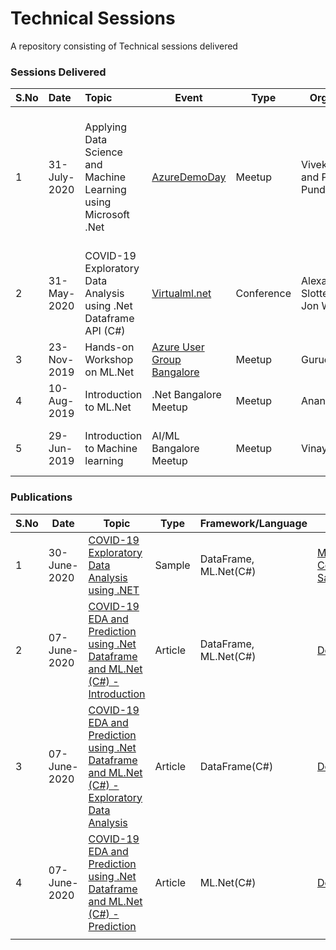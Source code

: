 # Technical Sessions
A repository consisting of Technical sessions delivered

### Sessions Delivered



| S.No | Date         | Topic                                                        | Event                                                        | Type       | Organizer                       | Location                                          | Resources                                                    |
| ---- | :----------- | :----------------------------------------------------------- | ------------------------------------------------------------ | ---------- | ------------------------------- | ------------------------------------------------- | ------------------------------------------------------------ |
| 1    | 31-July-2020 | Applying Data Science and Machine Learning using Microsoft .Net | [AzureDemoDay](https://www.meetup.com/Microsoft-Reactor-Bangalore/events/271768185/) | Meetup     | Vivek Sridhar and Paras Pundhir | Online                                            | [DS/ML using .Net](Applying Data Science and Machine Learning using Microsoft .Net) |
| 2    | 31-May-2020  | COVID-19 Exploratory Data Analysis using .Net Dataframe API (C#) | [Virtualml.net](https://virtualml.net/)                      | Conference | Alexander Slotte and Jon Wood   | Online                                            | [COVID-19 EDA](31052020-virtualmlnet)                        |
| 3    | 23-Nov-2019  | Hands-on Workshop on ML.Net                                  | [Azure User Group Bangalore](https://www.meetup.com/Microsoft-Azure-Bangalore/events/263909804/) | Meetup     | Gurucharan                      | Microsoft Bellandur, Bangalore                    | [Hands-on ML.Net](23112019-Hand-on-ML.Net-Microsoft)         |
| 4    | 10-Aug-2019  | Introduction to ML.Net                                       | .Net Bangalore Meetup                                        | Meetup     | Anand Gothe                     | DevOn, Embassy Tech Village, Bangalore            | [Link](https://github.com/praveenraghuvanshi1512/AIML/tree/master/Meetup_DotNet_10_Aug_2019) |
| 5    | 29-Jun-2019  | Introduction to Machine learning                             | AI/ML Bangalore Meetup                                       | Meetup     | Vinay/Ganesh                    | Harman International, Kadubeesanahalli, Bangalore | [Link](https://github.com/praveenraghuvanshi1512/AIML/tree/master/Meetup_AI_ML_29_June_2019) |

### Publications

| S.No | Date         | Topic                                                        | Type    | Framework/Language    | Source                                                       |
| ---- | ------------ | ------------------------------------------------------------ | ------- | --------------------- | ------------------------------------------------------------ |
| 1    | 30-June-2020 | [COVID-19 Exploratory Data Analysis using .NET](https://github.com/praveenraghuvanshi/covid-19) | Sample  | DataFrame, ML.Net(C#) | [Microsoft Community Samples](https://github.com/dotnet/machinelearning-samples/blob/master/docs/COMMUNITY-SAMPLES.md) |
| 2    | 07-June-2020 | [COVID-19 EDA and Prediction using .Net Dataframe and ML.Net (C#) - Introduction](https://dev.to/praveenraghuvanshi/covid-19-eda-and-prediction-using-net-dataframe-and-ml-net-c-introduction-nlb) | Article | DataFrame, ML.Net(C#) | [Dev.to](https://dev.to/praveenraghuvanshi/covid-19-eda-and-prediction-using-net-dataframe-and-ml-net-c-introduction-nlb) |
| 3    | 07-June-2020 | [COVID-19 EDA and Prediction using .Net Dataframe and ML.Net (C#) - Exploratory Data Analysis](https://dev.to/praveenraghuvanshi/covid-19-eda-and-prediction-using-net-dataframe-and-ml-net-c-exploratory-data-analysis-1jdd) | Article | DataFrame(C#)         | [Dev.to](https://dev.to/praveenraghuvanshi/covid-19-eda-and-prediction-using-net-dataframe-and-ml-net-c-exploratory-data-analysis-1jdd) |
| 4    | 07-June-2020 | [COVID-19 EDA and Prediction using .Net Dataframe and ML.Net (C#) - Prediction](https://dev.to/praveenraghuvanshi/covid-19-eda-and-prediction-using-net-dataframe-and-ml-net-c-prediction-4cf0) | Article | ML.Net(C#)            | [Dev.to](https://dev.to/praveenraghuvanshi/covid-19-eda-and-prediction-using-net-dataframe-and-ml-net-c-prediction-4cf0) |
|      |              |                                                              |         |                       |                                                              |

